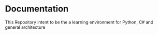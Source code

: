 # Documentation 
This Repository intent to be the a learning environment for Python, C# and general architecture
